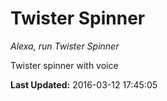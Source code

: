 # Twister Spinner
*Alexa, run Twister Spinner*

Twister spinner with voice

**Last Updated:** 2016-03-12 17:45:05